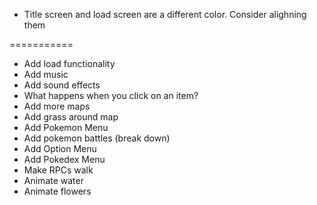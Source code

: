 - Title screen and load screen are a different color. Consider alighning them

===========

- Add load functionality
- Add music
- Add sound effects
- What happens when you click on an item?
- Add more maps
- Add grass around map
- Add Pokemon Menu
- Add pokemon battles (break down)
- Add Option Menu
- Add Pokedex Menu
- Make RPCs walk
- Animate water
- Animate flowers
